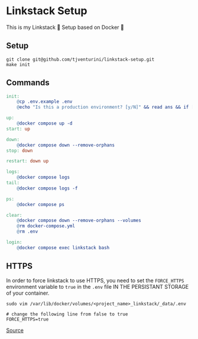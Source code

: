 # Linkstack Setup

This is my Linkstack 🔗 Setup based on Docker 🐳

## Setup

```
git clone git@github.com/tjventurini/linkstack-setup.git
make init
```

## Commands

```Makefile
init:
	@cp .env.example .env
	@echo "Is this a production environment? [y/N]" && read ans && if [ "$$ans" = "y" ]; then ln -s docker-compose.prod.yml docker-compose.yml; else ln -s docker-compose.local.yml docker-compose.yml; fi

up:
	@docker compose up -d
start: up

down:
	@docker compose down --remove-orphans
stop: down

restart: down up

logs:
	@docker compose logs
tail:
	@docker compose logs -f

ps:
	@docker compose ps

clear:
	@docker compose down --remove-orphans --volumes
	@rm docker-compose.yml
	@rm .env

login:
	@docker compose exec linkstack bash
```

## HTTPS

In order to force linkstack to use HTTPS, you need to set the `FORCE_HTTPS` environment variable to `true` in the `.env` file IN THE PERSISTANT STORAGE of your container.

```
sudo vim /var/lib/docker/volumes/<project_name>_linkstack/_data/.env

# change the following line from false to true
FORCE_HTTPS=true
```

[Source](https://docs.linkstack.org/docker/reverse-proxies/)